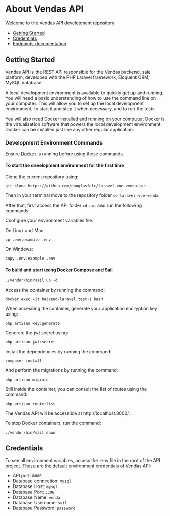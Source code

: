 # About Vendas API

Welcome to the Vendas API development repository!

* [Getting Started](#getting-started)
* [Credentials](#credentials)
* [Endpoints documentation](https://github.com/douglasfelc/laravel-vue-venda/blob/main/backend/README-ENDPOINTS.md)

## Getting Started

Vendas API is the REST API responsible for the Vendas backend, sale platform, developed with the PHP Laravel framework, Eloquent ORM, MySQL database.

A local development environment is available to quickly get up and running. You will need a basic understanding of how to use the command line on your computer. This will allow you to set up the local development environment, to start it and stop it when necessary, and to run the tests.

You will also need Docker installed and running on your computer. Docker is the virtualization software that powers the local development environment. Docker can be installed just like any other regular application.

### Development Environment Commands

Ensure [Docker](https://www.docker.com/products/docker-desktop) is running before using these commands.

#### To start the development environment for the first time

Clone the current repository using:

```
git clone https://github.com/douglasfelc/laravel-vue-venda.git
```

Then in your terminal move to the repository folder `cd laravel-vue-venda`.

After that, first access the API folder `cd api` and run the following commands:

Configure your environment variables file.

On Linux and Mac:

```
cp .env.example .env
```

On Windows:

```
copy .env.example .env
```

#### To build and start using [Docker Compose](https://docs.docker.com/compose/reference/) and [Sail](https://laravel.com/docs/8.x/sail)

```
./vendor/bin/sail up -d
```

Access the container by running the command:

```
docker exec -it backend-laravel.test-1 bash
```

When accessing the container, generate your application encryption key using:

```
php artisan key:generate
```

Generate the jwt secret using:

```
php artisan jwt:secret
```

Install the dependencies by running the command:

```
composer install
```

And perform the migrations by running the command:

```
php artisan migrate
```

Still inside the container, you can consult the list of routes using the command:

```
php artisan route:list
```

The Vendas API will be accessible at http://localhost:8000/.

To stop Docker containers, run the command:

```
./vendor/bin/sail down
```

## Credentials

To see all environment variables, access the .env file in the root of the API project. These are the default environment credentials of Vendas API:

* API port: `8000`
* Database connection: `mysql`
* Database Host: `mysql`
* Database Port: `3306`
* Database Name: `venda`
* Database Username: `sail`
* Database Password: `password`
